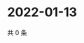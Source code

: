 # 2022-01-13

共 0 条

<!-- BEGIN WEIBO -->
<!-- 最后更新时间 Thu Jan 13 2022 15:00:53 GMT+0800 (China Standard Time) -->

<!-- END WEIBO -->
